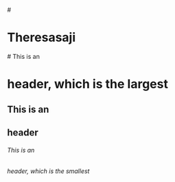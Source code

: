 #<H1>Theresasaji</H1># This is an <h1> header, which is the largest
## This is an <h2> header
###### This is an <h6> header, which is the smallest

